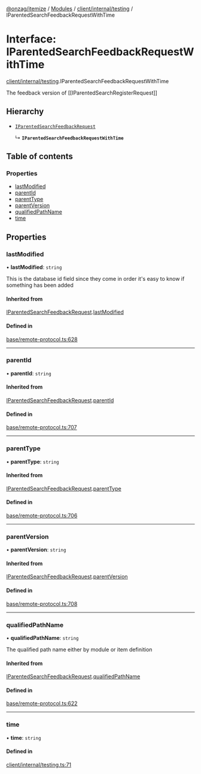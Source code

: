 [@onzag/itemize](../README.md) / [Modules](../modules.md) / [client/internal/testing](../modules/client_internal_testing.md) / IParentedSearchFeedbackRequestWithTime

# Interface: IParentedSearchFeedbackRequestWithTime

[client/internal/testing](../modules/client_internal_testing.md).IParentedSearchFeedbackRequestWithTime

The feedback version of [[IParentedSearchRegisterRequest]]

## Hierarchy

- [`IParentedSearchFeedbackRequest`](base_remote_protocol.IParentedSearchFeedbackRequest.md)

  ↳ **`IParentedSearchFeedbackRequestWithTime`**

## Table of contents

### Properties

- [lastModified](client_internal_testing.IParentedSearchFeedbackRequestWithTime.md#lastmodified)
- [parentId](client_internal_testing.IParentedSearchFeedbackRequestWithTime.md#parentid)
- [parentType](client_internal_testing.IParentedSearchFeedbackRequestWithTime.md#parenttype)
- [parentVersion](client_internal_testing.IParentedSearchFeedbackRequestWithTime.md#parentversion)
- [qualifiedPathName](client_internal_testing.IParentedSearchFeedbackRequestWithTime.md#qualifiedpathname)
- [time](client_internal_testing.IParentedSearchFeedbackRequestWithTime.md#time)

## Properties

### lastModified

• **lastModified**: `string`

This is the database id field
since they come in order it's easy to know if
something has been added

#### Inherited from

[IParentedSearchFeedbackRequest](base_remote_protocol.IParentedSearchFeedbackRequest.md).[lastModified](base_remote_protocol.IParentedSearchFeedbackRequest.md#lastmodified)

#### Defined in

[base/remote-protocol.ts:628](https://github.com/onzag/itemize/blob/73e0c39e/base/remote-protocol.ts#L628)

___

### parentId

• **parentId**: `string`

#### Inherited from

[IParentedSearchFeedbackRequest](base_remote_protocol.IParentedSearchFeedbackRequest.md).[parentId](base_remote_protocol.IParentedSearchFeedbackRequest.md#parentid)

#### Defined in

[base/remote-protocol.ts:707](https://github.com/onzag/itemize/blob/73e0c39e/base/remote-protocol.ts#L707)

___

### parentType

• **parentType**: `string`

#### Inherited from

[IParentedSearchFeedbackRequest](base_remote_protocol.IParentedSearchFeedbackRequest.md).[parentType](base_remote_protocol.IParentedSearchFeedbackRequest.md#parenttype)

#### Defined in

[base/remote-protocol.ts:706](https://github.com/onzag/itemize/blob/73e0c39e/base/remote-protocol.ts#L706)

___

### parentVersion

• **parentVersion**: `string`

#### Inherited from

[IParentedSearchFeedbackRequest](base_remote_protocol.IParentedSearchFeedbackRequest.md).[parentVersion](base_remote_protocol.IParentedSearchFeedbackRequest.md#parentversion)

#### Defined in

[base/remote-protocol.ts:708](https://github.com/onzag/itemize/blob/73e0c39e/base/remote-protocol.ts#L708)

___

### qualifiedPathName

• **qualifiedPathName**: `string`

The qualified path name either by module
or item definition

#### Inherited from

[IParentedSearchFeedbackRequest](base_remote_protocol.IParentedSearchFeedbackRequest.md).[qualifiedPathName](base_remote_protocol.IParentedSearchFeedbackRequest.md#qualifiedpathname)

#### Defined in

[base/remote-protocol.ts:622](https://github.com/onzag/itemize/blob/73e0c39e/base/remote-protocol.ts#L622)

___

### time

• **time**: `string`

#### Defined in

[client/internal/testing.ts:71](https://github.com/onzag/itemize/blob/73e0c39e/client/internal/testing.ts#L71)
